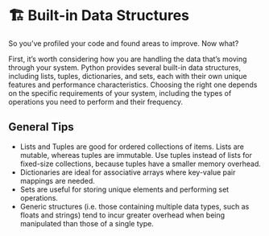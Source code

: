 # 🏗️ Built-in Data Structures

So you’ve profiled your code and found areas to improve. Now what?

First, it’s worth considering how you are handling the data that’s moving through your system. Python provides several built-in data structures, including lists, tuples, dictionaries, and sets, each with their own unique features and performance characteristics. Choosing the right one depends on the specific requirements of your system, including the types of operations you need to perform and their frequency. 

## General Tips

- Lists and Tuples are good for ordered collections of items. Lists are mutable, whereas tuples are immutable. Use tuples instead of lists for fixed-size collections, because tuples have a smaller memory overhead.
- Dictionaries are ideal for associative arrays where key-value pair mappings are needed.
- Sets are useful for storing unique elements and performing set operations.
- Generic structures (i.e. those containing multiple data types, such as floats and strings) tend to incur greater overhead when being manipulated than those of a single type.
